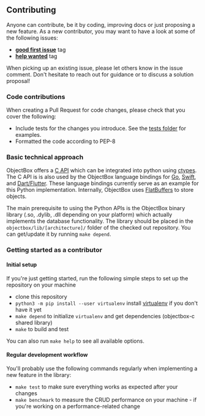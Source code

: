 Contributing
------------------
Anyone can contribute, be it by coding, improving docs or just proposing a new feature.
As a new contributor, you may want to have a look at some of the following issues:
* [**good first issue**](https://github.com/objectbox/objectbox-python/issues?q=is%3Aissue+is%3Aopen+label%3A%22good+first+issue%22) tag
* [**help wanted**](https://github.com/objectbox/objectbox-python/issues?q=is%3Aissue+is%3Aopen+label%3A%22help+wanted%22) tag

When picking up an existing issue, please let others know in the issue comment.
Don't hesitate to reach out for guidance or to discuss a solution proposal!

### Code contributions
When creating a Pull Request for code changes, please check that you cover the following:
* Include tests for the changes you introduce. See the [tests folder](tests) for examples.
* Formatted the code according to PEP-8

### Basic technical approach
ObjectBox offers a [C API](https://github.com/objectbox/objectbox-c) which can be integrated into python using
[ctypes](https://docs.python.org/dev/library/ctypes.html).
The C API is is also used by the ObjectBox language bindings for [Go](https://github.com/objectbox/objectbox-go),
[Swift](https://github.com/objectbox/objectbox-swift), and [Dart/Flutter](https://github.com/objectbox/objectbox-dart).
These language bindings currently serve as an example for this Python implementation.
Internally, ObjectBox uses [FlatBuffers](https://google.github.io/flatbuffers/) to store objects.

The main prerequisite to using the Python APIs is the ObjectBox binary library (.so, .dylib, .dll depending on your
platform) which actually implements the database functionality. The library should be placed in the
`objectbox/lib/[architecture]/` folder of the checked out repository. You can get/update it by running `make depend`.

### Getting started as a contributor
#### Initial setup
If you're just getting started, run the following simple steps to set up the repository on your machine
* clone this repository
* `python3 -m pip install --user virtualenv` install [virtualenv](https://pypi.org/project/virtualenv/) if you don't have it yet
* `make depend` to initialize `virtualenv` and get dependencies (objectbox-c shared library)
* `make` to build and test

You can also run `make help` to see all available options.

#### Regular development workflow
You'll probably use the following commands regularly when implementing a new feature in the library:
* `make test` to make sure everything works as expected after your changes
* `make benchmark` to measure the CRUD performance on your machine - if you're working on a performance-related change
